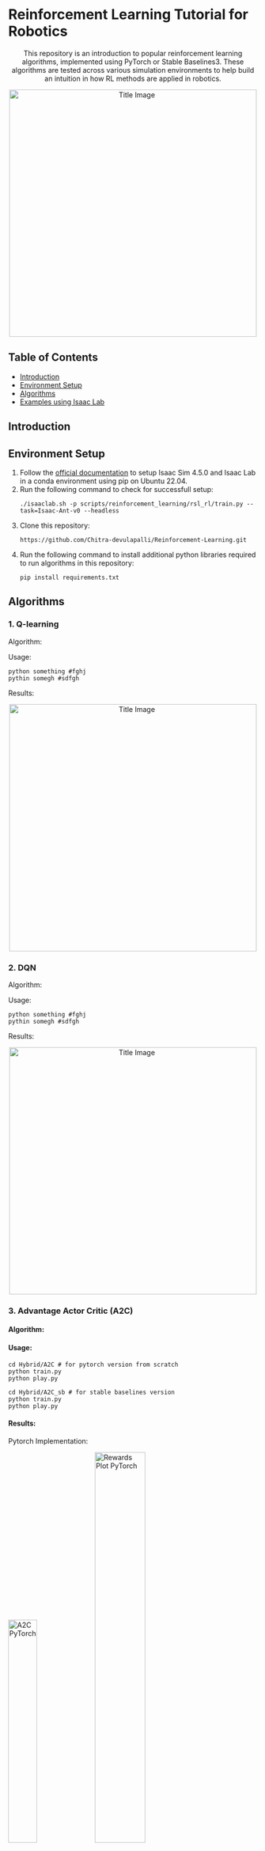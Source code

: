 # Reinforcement Learning Tutorial for Robotics

<p align="center">
  This repository is an introduction to popular reinforcement learning algorithms, implemented using PyTorch or Stable Baselines3. These algorithms are tested across various simulation environments to help build an intuition in how RL methods are applied in robotics.
</p>

<p align="center">
  <img src="https://github.com/Chitra-devulapalli/Reinforcement-Learning/blob/main/media/titleimg.png" alt="Title Image" width="500"/>
</p>

## Table of Contents
- [Introduction](#introduction)
- [Environment Setup](#environment-setup)
- [Algorithms](#algorithms)
- [Examples using Isaac Lab](#examples-using-isaac-lab)

## Introduction

## Environment Setup
1. Follow the [official documentation](https://isaac-sim.github.io/IsaacLab/main/source/setup/installation/pip_installation.html) to setup Isaac Sim 4.5.0 and Isaac Lab in a conda environment using pip on Ubuntu 22.04.
2. Run the following command to check for successfull setup:
   ```
   ./isaaclab.sh -p scripts/reinforcement_learning/rsl_rl/train.py --task=Isaac-Ant-v0 --headless
   ```
3. Clone this repository:
   ```
   https://github.com/Chitra-devulapalli/Reinforcement-Learning.git
   ```
4. Run the following command to install additional python libraries required to run algorithms in this repository:
   ```
   pip install requirements.txt
   ```

## Algorithms

### 1. Q-learning

Algorithm: 

Usage: 
```
python something #fghj
pythin somegh #sdfgh
```

Results:
<p align="center">
  <img src="https://github.com/Chitra-devulapalli/Reinforcement-Learning/blob/main/Model-Free/Value-Based/Q-Learning/q_learning_heatmaps_and_policy.png" alt="Title Image" width="500"/>
</p>


### 2. DQN

Algorithm: 

Usage: 
```
python something #fghj
pythin somegh #sdfgh
```

Results:
<p align="center">
  <img src="https://github.com/Chitra-devulapalli/Reinforcement-Learning/blob/main/Model-Free/Value-Based/Q-Learning/dqn_heatmaps_and_policy-100.png" alt="Title Image" width="500"/>
</p>

### 3. Advantage Actor Critic (A2C)

#### Algorithm: 

#### Usage: 
```
cd Hybrid/A2C # for pytorch version from scratch
python train.py
python play.py

cd Hybrid/A2C_sb # for stable baselines version
python train.py
python play.py
```

#### Results:
Pytorch Implementation:
<p>
  <img src="https://github.com/Chitra-devulapalli/Reinforcement-Learning/blob/main/media/a2c_1cartpole.gif?raw=true" alt="A2C PyTorch" width="34%" />
  <img src="https://github.com/Chitra-devulapalli/Reinforcement-Learning/blob/main/media/a2c1_rewards.png?raw=true" alt="Rewards Plot PyTorch" width="45%" />
</p>

Stable Baselines Implementation:
<p>
  <img src="https://github.com/Chitra-devulapalli/Reinforcement-Learning/blob/main/media/a2c_2cartpole.gif?raw=true" alt="A2C SB3" width="34%" />
  <img src="https://github.com/Chitra-devulapalli/Reinforcement-Learning/blob/main/media/a2c2_rewards.png?raw=true" alt="Rewards Plot SB3" width="45%" />
</p>




## Examples using Isaac Lab

We explored a range of robotics environments within Isaac Sim/Isaac Lab, using Stable Baselines to implement selected algorithms for tasks like balancing an inverted pendulum on a cartpole and guiding the end effector of a Franka robot to reach a cube.

| Environment and Algo        | Training                | Result                  |
|-----------------------------|-------------------------|-------------------------|
| Cartpole using A2C          | ![Training Gif](https://github.com/Chitra-devulapalli/Reinforcement-Learning/blob/main/media/cartpole_train.gif) | ![Result Gif](https://github.com/Chitra-devulapalli/Reinforcement-Learning/blob/main/media/cartpole_play.gif) |
| Franka Reacher using A2C    | ![Training Gif](https://github.com/Chitra-devulapalli/Reinforcement-Learning/blob/main/media/a2ctrain_arm.gif) | ![Result Gif](https://github.com/Chitra-devulapalli/Reinforcement-Learning/blob/main/media/a2c_res.gif) |
| Franka Reacher using PPO    | ![Training Gif](https://github.com/Chitra-devulapalli/Reinforcement-Learning/blob/main/media/ppotrain_arm.gif) | ![Result Gif](https://github.com/Chitra-devulapalli/Reinforcement-Learning/blob/main/media/ppo_res.gif) |

NOTE: The Isaac Lab Reacher environment that is compatible with Stable Baselines does not exist (Isaac-Reach-Franka-v0 is incompatible with SB3). Therefore, the Isaac-Lift-Cube-Franka-v0 environment has been modified by adjusting the ```RewardsCfg``` found in ```..../IsaacLab/source/isaaclab_tasks/isaaclab_tasks/manager_based/manipulation/lift``` to simplify the task, focusing only on reaching the cube.

```
@configclass
class RewardsCfg:
    """Reward terms for the MDP."""

    reaching_object = RewTerm(func=mdp.object_ee_distance, params={"std": 0.1}, weight=18.0)

    lifting_object = RewTerm(func=mdp.object_is_lifted, params={"minimal_height": 0.2}, weight=15.0)

    object_goal_tracking = RewTerm(
        func=mdp.object_goal_distance,
        params={"std": 0.3, "minimal_height": 0.04, "command_name": "object_pose"},
        weight=1.0,
    )

    object_goal_tracking_fine_grained = RewTerm(
        func=mdp.object_goal_distance,
        params={"std": 0.05, "minimal_height": 0.04, "command_name": "object_pose"},
        weight=0.50,
    )

    # action penalty
    action_rate = RewTerm(func=mdp.action_rate_l2, weight=-1e-4)

    joint_vel = RewTerm(
        func=mdp.joint_vel_l2,
        weight=-1e-4,
        params={"asset_cfg": SceneEntityCfg("robot")},
    )
```

